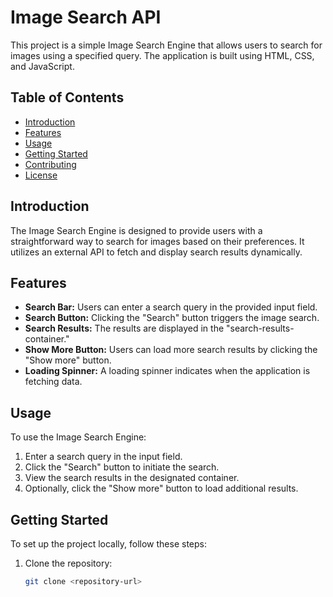 # Image Search API

This project is a simple Image Search Engine that allows users to search for images using a specified query. The application is built using HTML, CSS, and JavaScript.

## Table of Contents

- [Introduction](#introduction)
- [Features](#features)
- [Usage](#usage)
- [Getting Started](#getting-started)
- [Contributing](#contributing)
- [License](#license)

## Introduction

The Image Search Engine is designed to provide users with a straightforward way to search for images based on their preferences. It utilizes an external API to fetch and display search results dynamically.

## Features

- **Search Bar:** Users can enter a search query in the provided input field.
- **Search Button:** Clicking the "Search" button triggers the image search.
- **Search Results:** The results are displayed in the "search-results-container."
- **Show More Button:** Users can load more search results by clicking the "Show more" button.
- **Loading Spinner:** A loading spinner indicates when the application is fetching data.

## Usage

To use the Image Search Engine:

1. Enter a search query in the input field.
2. Click the "Search" button to initiate the search.
3. View the search results in the designated container.
4. Optionally, click the "Show more" button to load additional results.

## Getting Started

To set up the project locally, follow these steps:

1. Clone the repository:

   ```bash
   git clone <repository-url>
